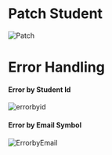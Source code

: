 # Patch Student
![Patch](https://github.com/user-attachments/assets/426a5702-2aa2-48c1-ac9c-e1c518f43e6d)
# Error Handling
#### Error by Student Id
![errorbyid](https://github.com/user-attachments/assets/2715b950-1f62-456a-8cdd-b06e4bb6242e)

#### Error by Email Symbol
![ErrorbyEmail](https://github.com/user-attachments/assets/87994462-a0dc-4e8e-947a-b69d72b432d8)
 
